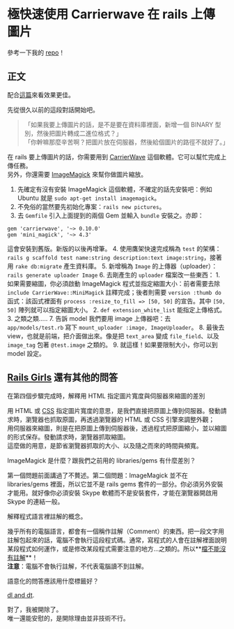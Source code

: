 # 極快速使用 Carrierwave 在 rails 上傳圖片

參考一下我的 [repo](https://github.com/iigmir/rails-32-help)！

## 正文

配合[這篇](https://code.tutsplus.com/tutorials/rails-image-upload-using-carrierwave-in-a-rails-app--cms-25183)來看效果更佳。

先從很久以前的這段對話開始吧。

> 「如果我要上傳圖片的話，是不是要在資料庫裡面，新增一個 BINARY 型別，然後把圖片轉成二進位格式？」  
> 「你幹嘛那麼辛苦啊？把圖片放在伺服器，然後給個圖片的路徑不就好了。」

在 rails 要上傳圖片的話，你需要用到 [CarrierWave](https://github.com/carrierwaveuploader/carrierwave) 這個軟體。它可以幫忙完成上傳任務。  
另外，你還需要 [ImageMagick](http://www.imagemagick.org/script/index.php) 來幫你做圖片縮放。

1. 先確定有沒有安裝 ImageMagick 這個軟體，不確定的話先安裝吧：例如 Ubuntu 就是 `sudo apt-get install imagemagick`。
2. 不免俗的當然要先初始化專案：`rails new pictures`。
3. 去 `Gemfile` 引入上面提到的兩個 Gem 並輸入 `bundle` 安裝之。亦即：  
```bundle
gem 'carrierwave', '~> 0.10.0'
gem 'mini_magick', '~> 4.3'
```
這會安裝到舊版。新版的以後再增筆。
4. 使用鷹架快速完成稱為 `test` 的架構：`rails g scaffold test name:string description:text image:string`，接著用 `rake db:migrate` 產生資料庫。
5. 新增稱為 `Image` 的上傳器（uploader）：`rails generate uploader Image`
6. 去剛產生的 `uploader` 檔案改一些東西：
    1. 如果需要縮圖，你必須啟動 ImageMagick 程式並指定縮圖大小：前者需要去除 `include CarrierWave::MiniMagick` 註釋完成；後者則需要 `version :thumb do` 函式：該函式裡面有 `process :resize_to_fill => [50, 50]` 的宣告。其中 `[50, 50]` 陣列就可以指定縮圖大小。
    2. `def extension_white_list` 能指定上傳格式。
    3. 之類之類.....
7. 告訴 model 我們要用 image 上傳器吧：去 `app/models/test.rb` 寫下 `mount_uploader :image, ImageUploader`。
8. 最後去 view，也就是前端，把介面做出來。像是把 `text_area` 變成 `file_field`、以及 `image_tag` 包著 `@test.image` 之類的。
9. 就這樣！如果要限制大小，你可以到 model 設定。

## [Rails Girls](http://railsgirls.tw/thumbnails) 還有其他的問答

在第四個步驟完成時，解釋用 HTML 指定圖片寬度與伺服器來縮圖的差別

用 HTML 或 [CSS](https://developer.mozilla.org/en-US/docs/Web/CSS/width) 指定圖片寬度的意思，是我們直接把原圖上傳到伺服器。發動請求時，瀏覽器也抓取原圖，再透過瀏覽器的 HTML 或 CSS 引擎來調整外觀；  
用伺服器來縮圖，則是在把原圖上傳到伺服器後，透過程式把原圖縮小，並以縮圖的形式保存。發動請求時，瀏覽器抓取縮圖。  
這麼做的用意，是節省瀏覽器抓取的大小、以及隨之而來的時間與頻寬。

ImageMagick 是什麼？跟我們之前用的 libraries/gems 有什麼差別？

第一個問題前面講過了不贅述。第二個問題：ImageMagick 並不在 libraries/gems 裡面，所以它並不是 rails gems 套件的一部分。你必須另外安裝才能用。就好像你必須安裝 Skype 軟體而不是安裝套件，才能在瀏覽器開啟用 Skype 的連結一般。

解釋程式語言裡註解的概念。

幾乎所有的電腦語言，都會有一個稱作註解（Comment）的東西。把一段文字用註解包起來的話，電腦不會執行這段程式碼。通常，寫程式的人會在註解裡面說明某段程式如何運作，或是修改某段程式需要注意的地方...之類的。所以**[檔不能沒有註解](https://www.ptt.cc/bbs/joke/M.1444278263.A.2AD.html)**！  
**注意**：電腦不會執行註解，不代表電腦讀不到註解。

語意化的問答應該用什麼標籤好？

[dl and dt](https://stackoverflow.com/questions/513888/semantic-html-markup-for-faqs).

對了，我被開除了。  
唯一還能安慰的，是開除理由並非技術不行。
